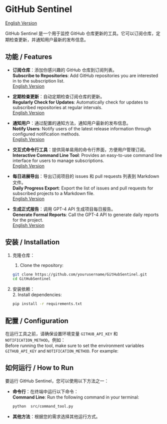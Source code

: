 # GitHub Sentinel

[English Version](https://github.com/StephenHuo-code/GitHubSentinel/blob/main/README-en.md)

GitHub Sentinel 是一个用于监控 GitHub 仓库更新的工具。它可以订阅仓库，定期检查更新，并通知用户最新的发布信息。  


## 功能 / Features

- **订阅仓库**：添加你感兴趣的 GitHub 仓库到订阅列表。  
  **Subscribe to Repositories**: Add GitHub repositories you are interested in to the subscription list.  
  [English Version](https://github.com/yourusername/GitHubSentinel/blob/main/README.md)

- **定期检查更新**：自动定期检查订阅仓库的更新。  
  **Regularly Check for Updates**: Automatically check for updates to subscribed repositories at regular intervals.  
  [English Version](https://github.com/yourusername/GitHubSentinel/blob/main/README.md)

- **通知用户**：通过配置的通知方法，通知用户最新的发布信息。  
  **Notify Users**: Notify users of the latest release information through configured notification methods.  
  [English Version](https://github.com/yourusername/GitHubSentinel/blob/main/README.md)

- **交互式命令行工具**：提供简单易用的命令行界面，方便用户管理订阅。  
  **Interactive Command Line Tool**: Provides an easy-to-use command line interface for users to manage subscriptions.  
  [English Version](https://github.com/yourusername/GitHubSentinel/blob/main/README.md)

- **每日进展导出**：导出订阅项目的 issues 和 pull requests 列表到 Markdown 文件。  
  **Daily Progress Export**: Export the list of issues and pull requests for subscribed projects to a Markdown file.  
  [English Version](https://github.com/yourusername/GitHubSentinel/blob/main/README.md)

- **生成正式报告**：调用 GPT-4 API 生成项目每日报告。  
  **Generate Formal Reports**: Call the GPT-4 API to generate daily reports for the project.  
  [English Version](https://github.com/yourusername/GitHubSentinel/blob/main/README.md)


## 安装 / Installation

1. 克隆仓库：  
   1. Clone the repository:  
    ```sh
    git clone https://github.com/yourusername/GitHubSentinel.git
    cd GitHubSentinel
    ```

2. 安装依赖：  
   2. Install dependencies:  
    ```sh
    pip install -r requirements.txt
    ```

## 配置 / Configuration

在运行工具之前，请确保设置环境变量 `GITHUB_API_KEY` 和 `NOTIFICATION_METHOD`。例如：  
Before running the tool, make sure to set the environment variables `GITHUB_API_KEY` and `NOTIFICATION_METHOD`. For example:


## 如何运行 / How to Run

要运行 GitHub Sentinel，您可以使用以下方法之一：

- **命令行**：在终端中运行以下命令：  
  **Command Line**: Run the following command in your terminal:  
  ```sh
  python  src/command_tool.py
  ```

- **其他方法**：根据您的需求选择其他运行方式。
